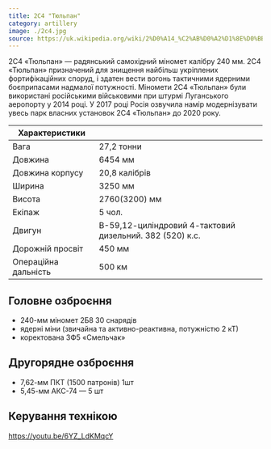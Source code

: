 ```yaml
---
title: 2С4 "Тюльпан"
category: artillery
image: ./2c4.jpg
source: https://uk.wikipedia.org/wiki/2%D0%A14_%C2%AB%D0%A2%D1%8E%D0%BB%D1%8C%D0%BF%D0%B0%D0%BD%C2%BB
---
```


2С4 «Тюльпан» — радянський самохідний міномет калібру 240 мм. 2С4 «Тюльпан» призначений для знищення найбільш укріплених фортифікаційних споруд, і здатен вести вогонь тактичними ядерними боєприпасами надмалої потужності.
Міномети 2С4 «Тюльпан» були використані російськими військовими при штурмі Луганського аеропорту у 2014 році.
У 2017 році Росія озвучила намір модернізувати увесь парк власних установок 2С4 «Тюльпан» до 2020 року.

| Характеристики       |                                                                                                                          |
| -------------------- | ------------------------------------------------------------------------------------------------------------------------ |
| Вага                 | 27,2 тонни                                                                                                               |
| Довжина              | 6454 мм                                                                                                                  |
| Довжина корпусу      | 20,8 калібрів                                                                                                            |
| Ширина               | 3250 мм                                                                                                                  |
| Висота               | 2760(3200) мм                                                                                                            |
| Екіпаж               | 5 чол.                                                                                                                   |
| Двигун               | В-59,12-циліндровий 4-тактовий дизельний. 382 (520) к.с.                                                                 |
| Дорожній просвіт     | 450 мм                                                                                                                   |
| Операційна дальність | 500 км                                                                                                                   |
 
## Головне озброєння    
* 240-мм міномет 2Б8 30 снарядів
* ядерні міни (звичайна та активно-реактивна, потужністю 2 кТ)
* коректована 3Ф5 «Смельчак» 
## Другорядне озброєння 
* 7,62-мм ПКТ (1500 патронів) 1шт
* 5,45-мм АКС-74 — 5 шт                                                                  

## Керування технікою

https://youtu.be/6YZ_LdKMqcY
